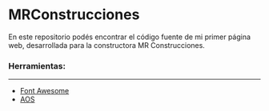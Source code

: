 # MRConstrucciones

En este repositorio podés encontrar el código fuente de mi primer página web, desarrollada para la constructora MR Construcciones.

### Herramientas:
----------------
- <a href="https://fontawesome.com/">Font Awesome</a>
- <a href="https://michalsnik.github.io/aos/">AOS</a>
